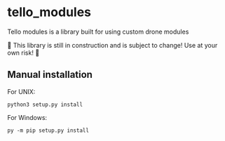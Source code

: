 # tello_modules
Tello modules is a library built for using custom drone modules

:construction: This library is still in construction and is subject to change! Use at your own risk! :construction:

## Manual installation
For UNIX:
```
python3 setup.py install 
```

For Windows:
```
py -m pip setup.py install 
```
